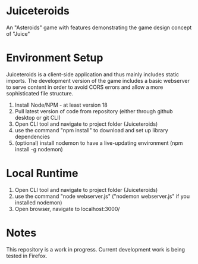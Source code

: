 # Juiceteroids
An "Asteroids" game with features demonstrating the game design concept of "Juice"

# Environment Setup

Juiceteroids is a client-side application and thus mainly includes static imports. The development version of the game includes a basic webserver to serve content in order to avoid CORS errors and allow a more sophisticated file structure.

1. Install Node/NPM - at least version 18
2. Pull latest version of code from repository (either through github desktop or git CLI)
3. Open CLI tool and navigate to project folder (Juiceteroids)
4. use the command "npm install" to download and set up library dependencies
5. (optional) install nodemon to have a live-updating environment (npm install -g nodemon)

# Local Runtime

1. Open CLI tool and navigate to project folder (Juiceteroids)
2. use the command "node webserver.js" ("nodemon webserver.js" if you installed nodemon)
3. Open browser, navigate to localhost:3000/

# Notes
This repository is a work in progress. Current development work is being tested in Firefox.
